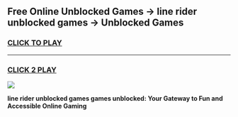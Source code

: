 
## Free Online Unblocked Games → line rider unblocked games → Unblocked Games
<h3>
<a href="https://premium.freeplayer.one?title=line_rider_unblocked_games&ref=21F">CLICK TO PLAY</a></h3>
<hr>

<h3>
<a href="https://premium.freeplayer.one?title=line_rider_unblocked_games&ref=21F">CLICK 2 PLAY</a>
  
</h3>

<a href="https://premium.freeplayer.one?title=line_rider_unblocked_games&ref=21F/"><img src="https://clearcache.store/games.png"></a>


**line rider unblocked games games unblocked: Your Gateway to Fun and Accessible Online Gaming**
